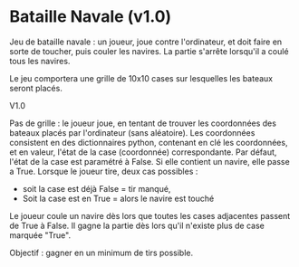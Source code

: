 # Bataille Navale (v1.0)

Jeu de bataille navale : un joueur, joue contre l'ordinateur, et doit faire en sorte de toucher, puis couler les navires. La partie s'arrête lorsqu'il a coulé tous les navires.

Le jeu comportera une grille de 10x10 cases sur lesquelles les bateaux seront placés.

V1.0

Pas de grille : le joueur joue, en tentant de trouver les coordonnées des bateaux placés par l'ordinateur (sans aléatoire).
Les coordonnées consistent en des dictionnaires python, contenant en clé les coordonnées, et en valeur, l'état de la case (coordonnée) correspondante.
Par défaut, l'état de la case est paramétré à False. Si elle contient un navire, elle passe a True.
Lorsque le joueur tire, deux cas possibles :

- soit la case est déjà False = tir manqué,
- Soit la case est en True = alors le navire est touché

Le joueur coule un navire dès lors que toutes les cases adjacentes passent de True à False. Il gagne la partie dès lors qu'il n'existe plus de case marquée "True".

Objectif : gagner en un minimum de tirs possible.

